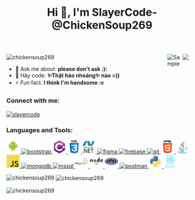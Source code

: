 <h1 align="center">Hi 👋, I'm SlayerCode-@ChickenSoup269</h1>
<h3 align="center" style="color: white;">I’m software engineering student </h3>
<img align="right" width="40" src="https://yt3.ggpht.com/_ucHK3TaND0lT3Fj5s8Oy6EThWQrpDEazqntGAgURgN98VQkb0Rqd2IyuchHWWidh3ay46vTrA=s108-c-k-c0x00ffffff-no-rj">
 <img
                align="right"
                width="40"
                src="https://yt3.ggpht.com/_ucHK3TaND0lT3Fj5s8Oy6EThWQrpDEazqntGAgURgN98VQkb0Rqd2IyuchHWWidh3ay46vTrA=s108-c-k-c0x00ffffff-no-rj"
                style={{ filter: 'blur(30px) saturate(5)' }}
                alt="Sample"
<p align="left"> <img src="https://komarev.com/ghpvc/?username=chickensoup269&label=Profile%20views&color=0e75b6&style=flat" alt="chickensoup269" /> </p>

- 💬 Ask me about: **please don't ask :):**
- 👀 Hãy code: **✨Thật hào nhoáng✨ nào =))**
- ⚡ Fun fact: **I think I'm handsome :v**

<h3 align="left">Connect with me:</h3>
<p align="left">
<a href="https://www.youtube.com/channel/UC38U2OW6gr-vXOgk9YlIyMQ" target="blank"><img align="center" src="https://cdn-icons-png.flaticon.com/512/1384/1384060.png" alt="slayercode" height="30" width="30" /></a>
</p>

<h3 align="left">Languages and Tools:</h3>
<p align="left">
<a href="https://developer.android.com" target="_blank" rel="noreferrer"> <img src="https://raw.githubusercontent.com/devicons/devicon/master/icons/android/android-original-wordmark.svg" alt="android" width="35" height="35"/> </a> 
<a href="https://getbootstrap.com" target="_blank" rel="noreferrer"> <img src="https://camo.githubusercontent.com/b872b9ada0c2c3d373bbb0c356eb4af353127335fc3d2e611964433864ab4de1/68747470733a2f2f676574626f6f7473747261702e636f6d2f646f63732f352e322f6173736574732f6272616e642f626f6f7473747261702d6c6f676f2d736861646f772e706e67" alt="bootstrap" width="35" height="35"/> </a>
<a href="https://www.w3schools.com/cs/" target="_blank" rel="noreferrer"> <img src="https://raw.githubusercontent.com/devicons/devicon/master/icons/csharp/csharp-original.svg" alt="csharp" width="35" height="35"/> </a> 
<a href="https://www.w3schools.com/css/" target="_blank" rel="noreferrer"> <img src="https://raw.githubusercontent.com/devicons/devicon/master/icons/css3/css3-original-wordmark.svg" alt="css3" width="35" height="35"/> </a>
  <a href="https://dotnet.microsoft.com/" target="_blank" rel="noreferrer"> <img src="https://raw.githubusercontent.com/devicons/devicon/master/icons/dot-net/dot-net-original-wordmark.svg" alt="dotnet" width="35" height="35"/> </a> 
  <a href="https://www.figma.com/" target="_blank" rel="noreferrer"> <img src="https://www.vectorlogo.zone/logos/figma/figma-icon.svg" alt="figma" width="35" height="35"/> </a> 
  <a href="https://firebase.google.com/" target="_blank" rel="noreferrer"> <img src="https://www.vectorlogo.zone/logos/firebase/firebase-icon.svg" alt="firebase" width="35" height="35"/> </a>
  <a href="https://git-scm.com/" target="_blank" rel="noreferrer"> <img src="https://www.vectorlogo.zone/logos/git-scm/git-scm-icon.svg" alt="git" width="35" height="35"/> </a> 
  <a href="https://www.w3.org/html/" target="_blank" rel="noreferrer"> <img src="https://raw.githubusercontent.com/devicons/devicon/master/icons/html5/html5-original-wordmark.svg" alt="html5" width="35" height="35"/> </a> 
  <a href="https://www.java.com" target="_blank" rel="noreferrer"> <img src="https://raw.githubusercontent.com/devicons/devicon/master/icons/java/java-original.svg" alt="java" width="35" height="35"/> </a> 
  <a href="https://developer.mozilla.org/en-US/docs/Web/JavaScript" target="_blank" rel="noreferrer"> <img src="https://raw.githubusercontent.com/devicons/devicon/master/icons/javascript/javascript-original.svg" alt="javascript" width="35" height="35"/> </a>
  <a href="https://www.mongodb.com/" target="_blank" rel="noreferrer"> <img src="https://www.svgrepo.com/show/331488/mongodb.svg" alt="mongodb" width="35" height="35"/> </a>
  <a href="https://www.microsoft.com/en-us/sql-server" target="_blank" rel="noreferrer"> <img src="https://www.svgrepo.com/show/303229/microsoft-sql-server-logo.svg" alt="mssql" width="35" height="35"/> </a>
  <a href="https://www.mysql.com/" target="_blank" rel="noreferrer"> <img src="https://raw.githubusercontent.com/devicons/devicon/master/icons/mysql/mysql-original-wordmark.svg" alt="mysql" width="35" height="35"/> </a> 
  <a href="https://nodejs.org" target="_blank" rel="noreferrer"> <img src="https://raw.githubusercontent.com/devicons/devicon/master/icons/nodejs/nodejs-original-wordmark.svg" alt="nodejs" width="35" height="35"/> </a> 
  <a href="https://www.php.net" target="_blank" rel="noreferrer"> <img src="https://raw.githubusercontent.com/devicons/devicon/master/icons/php/php-original.svg" alt="php" width="35" height="35"/> </a> 
  <a href="https://postman.com" target="_blank" rel="noreferrer"> <img src="https://www.vectorlogo.zone/logos/getpostman/getpostman-icon.svg" alt="postman" width="35" height="35"/> </a> 
  <a href="https://www.python.org" target="_blank" rel="noreferrer"> <img src="https://raw.githubusercontent.com/devicons/devicon/master/icons/python/python-original.svg" alt="python" width="35" height="35"/> </a>
  <a href="https://reactjs.org/" target="_blank" rel="noreferrer"> <img src="https://raw.githubusercontent.com/devicons/devicon/master/icons/react/react-original-wordmark.svg" alt="react" width="35" height="35"/> </a> </p>

<p><img align="left" src="https://github-readme-stats.vercel.app/api/top-langs?username=chickensoup269&show_icons=true&locale=en&layout=compact" alt="chickensoup269" /></p>

<p>&nbsp;<img align="center" src="https://github-readme-stats.vercel.app/api?username=chickensoup269&show_icons=true&locale=en" alt="chickensoup269" /></p>

<p><img align="center" src="https://github-readme-streak-stats.herokuapp.com/?user=chickensoup269&" alt="chickensoup269" /></p>

